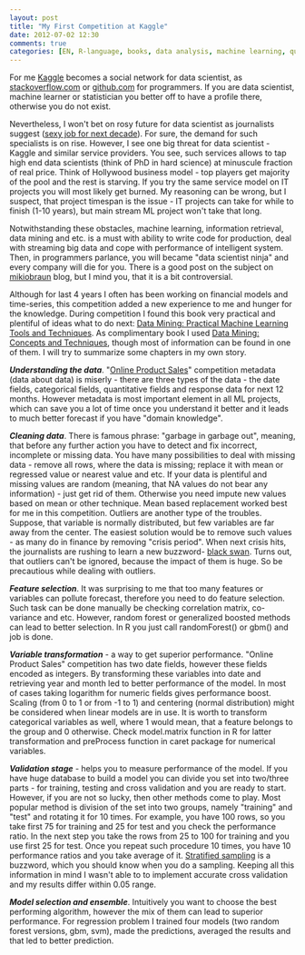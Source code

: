 ```yaml
---
layout: post
title: "My First Competition at Kaggle"
date: 2012-07-02 12:30
comments: true
categories: [EN, R-language, books, data analysis, machine learning, quant] 
---
```


For me [Kaggle][kaggle] becomes a social network for data scientist, as [stackoverflow.com][over] or [github.com][hub] for programmers. If you are data scientist, machine learner or statistician you better off to have a profile there, otherwise you do not exist.


Nevertheless, I won't bet on rosy future for data scientist as journalists suggest ([sexy job for next decade][sexy]). For sure, the demand for such specialists is on rise. However, I see one big threat for data scientist - Kaggle and similar service providers. You see, such services allows to tap high end data scientists (think of PhD in hard science) at minuscule fraction of real price. Think of Hollywood business model - top players get majority of the pool and the rest is starving. If you try the same service model on IT projects you will most likely get burned. My reasoning can be wrong, but I suspect, that project timespan is the issue - IT projects can take for while to finish (1-10 years), but main stream ML project won't take that long.

Notwithstanding these obstacles, machine learning, information retrieval, data mining and etc. is a must with ability to write code for production, deal with streaming big data and cope with performance of intelligent system. Then, in programmers parlance, you will became "data scientist ninja" and every company will die for you. There is a good post on the subject on [mikiobraun][miko] blog, but I mind you, that it is a bit controversial.

Although for last 4 years I often has been working on financial models and time-series, this competition added a new experience to me and hunger for the knowledge. During competition I found this book very practical and plentiful of ideas what to do next: [Data Mining: Practical Machine Learning Tools and Techniques][mining]. As complimentary book I used [Data Mining: Concepts and Techniques][concept], though most of information can be found in one of them. I will try to summarize some chapters in my own story.

***Understanding the data***. "[Online Product Sales][sale]" competition metadata (data about data) is miserly - there are three types of the data - the date fields, categorical fields, quantitative fields and response data for next 12 months. However metadata is most important element in all ML projects, which can save you a lot of time once you understand it better and it leads to much better forecast if you have "domain knowledge".


***Cleaning data***. There is famous phrase: "garbage in garbage out", meaning, that before any further action you have to detect and fix incorrect, incomplete or missing data. You have many possibilities to deal with missing data - remove all rows, where the data is missing; replace it with mean or regressed value or nearest value and etc.  If your data is plentiful and missing values are random (meaning, that NA values do not bear any information) - just get rid of them. Otherwise you need impute new values based on mean or other technique. Mean based replacement worked best for me in this competition. Outliers are another type of the troubles. Suppose, that variable is normally distributed, but few variables are far away from the center. The easiest solution would be to remove such values - as many do in finance by removing "crisis period".  When next crisis hits, the journalists are rushing to learn a new buzzword- [black swan][black]. Turns out, that outliers can't be ignored, because the impact of them is huge.  So be precautious while dealing with outliers.


***Feature selection***. It was surprising to me that too many features or variables can pollute forecast, therefore you need to do feature selection. Such task can be done manually be checking correlation matrix, co-variance and etc. However, random forest or generalized boosted methods can lead to better selection. In R you just call randomForest() or gbm() and job is done.


***Variable transformation*** - a way to get superior performance. "Online Product Sales" competition has two date fields, however these fields encoded as integers. By transforming these variables into date and retrieving year and month led to better performance of the model. In most of cases taking logarithm for numeric fields gives performance boost. Scaling (from 0 to 1 or from -1 to 1) and centering (normal distribution) might be considered when linear models are in use.  It is worth to transform categorical variables as well, where 1 would mean, that a feature belongs to the group and 0 otherwise. Check model.matrix function in R for latter transformation and preProcess function in caret package for numerical variables.

***Validation stage*** - helps you to measure performance of the model. If you have huge database to build a model you can divide you set into two/three parts - for training, testing and cross validation and you are ready to start. However, if you are not so lucky, then other methods come to play. Most popular method is division of the set into two groups, namely "training" and "test" and rotating it for 10 times. For example, you have 100 rows, so you take first 75 for training and 25 for test and you check the performance ratio. In the next step you take the rows from 25 to 100 for training and you use first 25 for test. Once you repeat such procedure 10 times, you have 10 performance ratios and you take average of it. [Stratified sampling][strata] is a buzzword, which you should know when you do a sampling. Keeping all this information in mind I wasn't able to to implement accurate cross validation and my results differ within 0.05 range.

***Model selection and ensemble***. Intuitively you want to choose the best performing algorithm, however the mix of them can lead to superior performance. For regression problem I trained four models (two random forest versions, gbm, svm), made the predictions, averaged the results and that led to better prediction.


[kaggle]:http://www.kaggle.com/
[sexy]:http://www.guardian.co.uk/news/datablog/2012/mar/02/data-scientist
[over]:http://stackoverflow.com/questions/tagged/r
[hub]:https://github.com/
[miko]:http://blog.mikiobraun.de/2012/06/is-machine-learning-losing-impact.html
[mining]:http://www.amazon.com/gp/product/0123748569/ref=as_li_tf_tl?ie=UTF8&tag=quantitativ0e-20&linkCode=as2&camp=1789&creative=9325&creativeASIN=0123748569
[concept]:http://www.amazon.com/gp/product/0123814790/ref=as_li_tf_tl?ie=UTF8&tag=quantitativ0e-20&linkCode=as2&camp=1789&creative=9325&creativeASIN=0123814790
[sale]:http://www.kaggle.com/c/online-sales
[black]:http://en.wikipedia.org/wiki/Black_swan_theory
[strata]:http://en.wikipedia.org/wiki/Stratified_sampling

